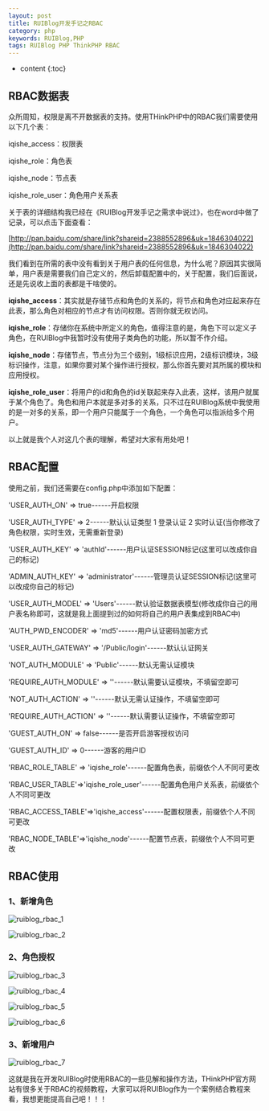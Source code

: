 ```yaml
---
layout: post
title: RUIBlog开发手记之RBAC
category: php
keywords: RUIBlog,PHP
tags: RUIBlog PHP ThinkPHP RBAC
---
```


* content
{:toc}

## RBAC数据表

众所周知，权限是离不开数据表的支持。使用THinkPHP中的RBAC我们需要使用以下几个表：

iqishe_access：权限表

iqishe_role：角色表

iqishe_node：节点表

iqishe_role_user：角色用户关系表

<!--more-->

关于表的详细结构我已经在《RUIBlog开发手记之需求中说过》，也在word中做了记录，可以点击下面查看：

[http://pan.baidu.com/share/link?shareid=2388552896&uk=1846304022](http://pan.baidu.com/share/link?shareid=2388552896&uk=1846304022)

我们看到在所需的表中没有看到关于用户表的任何信息，为什么呢？原因其实很简单，用户表是需要我们自己定义的，然后卸载配置中的，关于配置，我们后面说，还是先说收上面的表都是干啥使的。

**iqishe_access**：其实就是存储节点和角色的关系的，将节点和角色对应起来存在此表，那么角色对相应的节点才有访问权限。否则你就无权访问。

**iqishe_role**：存储你在系统中所定义的角色，值得注意的是，角色下可以定义子角色，在RUIBlog中我暂时没有使用子类角色的功能，所以暂不作介绍。

**iqishe_node**：存储节点，节点分为三个级别，1级标识应用，2级标识模块，3级标识操作，注意，如果你要对某个操作进行授权，那么你首先要对其所属的模块和应用授权。

**iqishe_role_user**：将用户的id和角色的id关联起来存入此表，这样，该用户就属于某个角色了。角色和用户本就是多对多的关系，只不过在RUIBlog系统中我使用的是一对多的关系，即一个用户只能属于一个角色，一个角色可以指派给多个用户。

以上就是我个人对这几个表的理解，希望对大家有用处吧！

## RBAC配置

使用之前，我们还需要在config.php中添加如下配置：

'USER_AUTH_ON' => true------开启权限

'USER_AUTH_TYPE' => 2------默认认证类型 1 登录认证 2 实时认证(当你修改了角色权限，实时生效，无需重新登录)

'USER_AUTH_KEY' => 'authId'------用户认证SESSION标记(这里可以改成你自己的标记)

'ADMIN_AUTH_KEY' => 'administrator'------管理员认证SESSION标记(这里可以改成你自己的标记)

'USER_AUTH_MODEL' => 'Users'------默认验证数据表模型(修改成你自己的用户表名称即可，这就是我上面提到过的如何将自己的用户表集成到RBAC中)

'AUTH_PWD_ENCODER' => 'md5'------用户认证密码加密方式

'USER_AUTH_GATEWAY' => '/Public/login'------默认认证网关

'NOT_AUTH_MODULE' => 'Public'------默认无需认证模块

'REQUIRE_AUTH_MODULE' => ''------默认需要认证模块，不填留空即可

'NOT_AUTH_ACTION' => ''------默认无需认证操作，不填留空即可

'REQUIRE_AUTH_ACTION' => ''------默认需要认证操作，不填留空即可

'GUEST_AUTH_ON' => false------是否开启游客授权访问

'GUEST_AUTH_ID' => 0------游客的用户ID

'RBAC_ROLE_TABLE' => 'iqishe_role'------配置角色表，前缀依个人不同可更改

'RBAC_USER_TABLE'=>'iqishe_role_user'------配置角色用户关系表，前缀依个人不同可更改

'RBAC_ACCESS_TABLE'=>'iqishe_access'------配置权限表，前缀依个人不同可更改

'RBAC_NODE_TABLE'=>'iqishe_node'------配置节点表，前缀依个人不同可更改

## RBAC使用

### 1、新增角色

![ruiblog_rbac_1](http://blog.zhangenrui.cn/ruiblog_rbac_1.jpg)

![ruiblog_rbac_2](http://blog.zhangenrui.cn/ruiblog_rbac_2.jpg)

### 2、角色授权

![ruiblog_rbac_3](http://blog.zhangenrui.cn/ruiblog_rbac_3.jpg)

![ruiblog_rbac_4](http://blog.zhangenrui.cn/ruiblog_rbac_4.jpg)

![ruiblog_rbac_5](http://blog.zhangenrui.cn/ruiblog_rbac_5.jpg)

![ruiblog_rbac_6](http://blog.zhangenrui.cn/ruiblog_rbac_6.jpg)

### 3、新增用户

![ruiblog_rbac_7](http://blog.zhangenrui.cn/ruiblog_rbac_7.jpg)

这就是我在开发RUIBlog时使用RBAC的一些见解和操作方法，THinkPHP官方网站有很多关于RBAC的视频教程，大家可以将RUIBlog作为一个案例结合教程来看，我想更能提高自己吧！！！